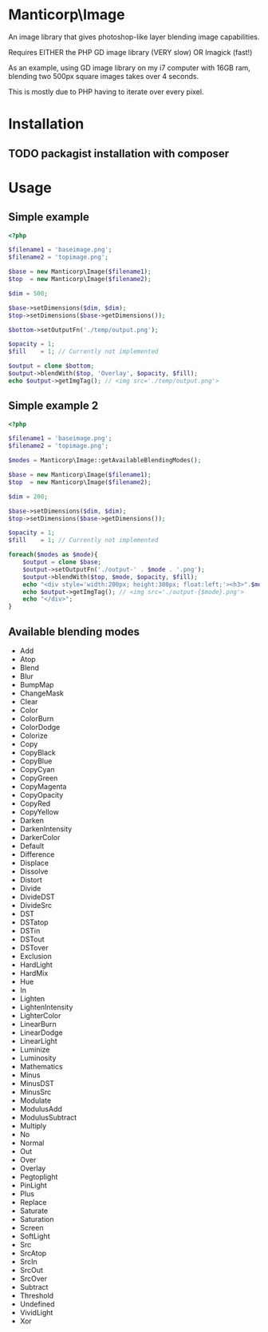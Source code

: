 # Manticorp\Image

An image library that gives photoshop-like layer blending image capabilities.

Requires EITHER the PHP GD image library (VERY slow) OR Imagick (fast!)

As an example, using GD image library on my i7 computer with 16GB ram, blending two 500px square images takes over 4 seconds.

This is mostly due to PHP having to iterate over every pixel.

# Installation

## TODO packagist installation with composer

# Usage

## Simple example

```php
<?php

$filename1 = 'baseimage.png';
$filename2 = 'topimage.png';

$base = new Manticorp\Image($filename1);
$top  = new Manticorp\Image($filename2);

$dim = 500;

$base->setDimensions($dim, $dim);
$top->setDimensions($base->getDimensions());

$bottom->setOutputFn('./temp/output.png');

$opacity = 1;
$fill    = 1; // Currently not implemented

$output = clone $bottom;
$output->blendWith($top, 'Overlay', $opacity, $fill);
echo $output->getImgTag(); // <img src='./temp/output.png'>
```

## Simple example 2

```php
<?php

$filename1 = 'baseimage.png';
$filename2 = 'topimage.png';

$modes = Manticorp\Image::getAvailableBlendingModes();

$base = new Manticorp\Image($filename1);
$top  = new Manticorp\Image($filename2);

$dim = 200;

$base->setDimensions($dim, $dim);
$top->setDimensions($base->getDimensions());

$opacity = 1;
$fill    = 1; // Currently not implemented

foreach($modes as $mode){
    $output = clone $base;
    $output->setOutputFn('./output-' . $mode . '.png');
    $output->blendWith($top, $mode, $opacity, $fill);
    echo "<div style='width:200px; height:300px; float:left;'><h3>".$mode."</h3>";
    echo $output->getImgTag(); // <img src='./output-{$mode}.png'>
    echo "</div>";
}
```

## Available blending modes

* Add
* Atop
* Blend
* Blur
* BumpMap
* ChangeMask
* Clear
* Color
* ColorBurn
* ColorDodge
* Colorize
* Copy
* CopyBlack
* CopyBlue
* CopyCyan
* CopyGreen
* CopyMagenta
* CopyOpacity
* CopyRed
* CopyYellow
* Darken
* DarkenIntensity
* DarkerColor
* Default
* Difference
* Displace
* Dissolve
* Distort
* Divide
* DivideDST
* DivideSrc
* DST
* DSTatop
* DSTin
* DSTout
* DSTover
* Exclusion
* HardLight
* HardMix
* Hue
* In
* Lighten
* LightenIntensity
* LighterColor
* LinearBurn
* LinearDodge
* LinearLight
* Luminize
* Luminosity
* Mathematics
* Minus
* MinusDST
* MinusSrc
* Modulate
* ModulusAdd
* ModulusSubtract
* Multiply
* No
* Normal
* Out
* Over
* Overlay
* Pegtoplight
* PinLight
* Plus
* Replace
* Saturate
* Saturation
* Screen
* SoftLight
* Src
* SrcAtop
* SrcIn
* SrcOut
* SrcOver
* Subtract
* Threshold
* Undefined
* VividLight
* Xor